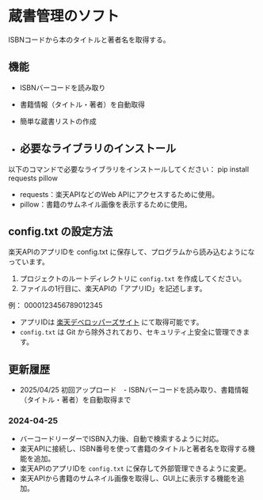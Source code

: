 # 蔵書管理のソフト

ISBNコードから本のタイトルと著者名を取得する。

## 機能
- ISBNバーコードを読み取り
- 書籍情報（タイトル・著者）を自動取得
- 簡単な蔵書リストの作成

- ## 必要なライブラリのインストール

以下のコマンドで必要なライブラリをインストールしてください：
pip install requests pillow

- requests：楽天APIなどのWeb APIにアクセスするために使用。
- pillow：書籍のサムネイル画像を表示するために使用。

## config.txt の設定方法

楽天APIのアプリIDを config.txt に保存して、プログラムから読み込むようになっています。

1. プロジェクトのルートディレクトリに `config.txt` を作成してください。
2. ファイルの1行目に、楽天APIの「アプリID」を記述します。

例：
0000123456789012345
- アプリIDは [楽天デベロッパーズサイト](https://webservice.rakuten.co.jp/) にて取得可能です。
- `config.txt` は Git から除外されており、セキュリティ上安全に管理できます。


## 更新履歴
- 2025/04/25 初回アップロード　- ISBNバーコードを読み取り、書籍情報（タイトル・著者）を自動取得まで

### 2024-04-25
- バーコードリーダーでISBN入力後、自動で検索するように対応。
- 楽天APIに接続し、ISBN番号を使って書籍のタイトルと著者名を取得する機能を追加。
- 楽天APIのアプリIDを `config.txt` に保存して外部管理できるように変更。
- 楽天APIから書籍のサムネイル画像を取得し、GUI上に表示する機能を追加。
